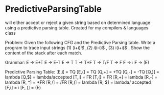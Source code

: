 # PredictiveParsingTable
will either accept or reject a given string based on determined language using a predictive parsing table. Created for my compilers & languages class

Problem: Given the following CFG and the Predictive Parsing table. Write a program to trace
input strings (1) (i+i)*i$ ,(2) i*(i-i)$ , (3) i(i+i)$ . Show the content of the stack after each
match.

Grammar:
E -> E+T
E -> E-T
E -> T
T -> T*F
T -> T/F
T -> F
F -> i
F -> (E)

Predictive Parsing Table:
[E,i] = TQ
[E,(] = TQ
[Q,+] = +TQ
[Q,-] = -TQ
[Q,)] = lambda
[Q,$] = lambda/accepted
[T,i] = FR
[T,(] = FR
[R,+] = lambda
[R,-] = lambda
[R, *] = *FR
[R,/] = /FR
[R,)] = lambda
[R, $] = lambda/ accepted
[F,i] = i
[F, (] = (E)
